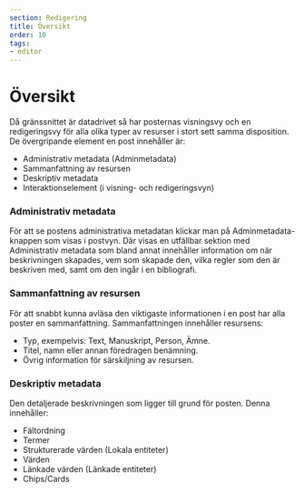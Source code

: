 ```yaml
---
section: Redigering
title: Översikt
order: 10
tags:
- editor
---
```


# Översikt
Då gränssnittet är datadrivet så har posternas visningsvy och en redigeringsvy för alla olika typer av resurser i stort sett samma disposition. 
De övergripande element en post innehåller är: 

  * Administrativ metadata (Adminmetadata)
  * Sammanfattning av resursen
  * Deskriptiv metadata
  * Interaktionselement (i visning- och redigeringsvyn)


### Administrativ metadata
För att se postens administrativa metadatan klickar man på Adminmetadata-knappen som visas i postvyn. Där visas en utfällbar sektion med Administrativ metadata som bland annat innehåller information om när beskrivningen skapades, vem som skapade den, vilka regler som den är beskriven med, samt om den ingår i en bibliografi.


### Sammanfattning av resursen
För att snabbt kunna avläsa den viktigaste informationen i en post har alla poster en sammanfattning. Sammanfattningen innehåller resursens:

  * Typ, exempelvis: Text, Manuskript, Person, Ämne.
  * Titel, namn eller annan föredragen benämning.
  * Övrig information för särskiljning av resursen.


### Deskriptiv metadata
Den detaljerade beskrivningen som ligger till grund för posten. Denna innehåller:

  * Fältordning
  * Termer
  * Strukturerade värden (Lokala entiteter)
  * Värden
  * Länkade värden (Länkade entiteter)
  * Chips/Cards


[^1]:	librispraxis
